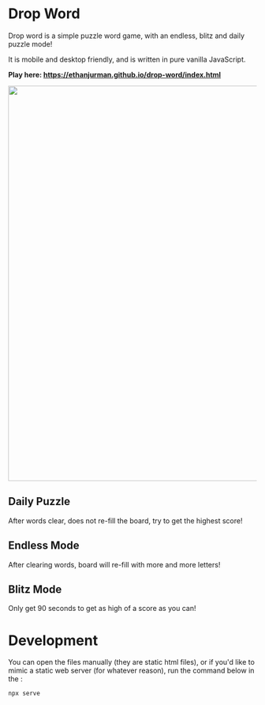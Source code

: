 # Drop Word

Drop word is a simple puzzle word game, with an endless, blitz and daily puzzle mode!

It is mobile and desktop friendly, and is written in pure vanilla JavaScript.

**Play here: https://ethanjurman.github.io/drop-word/index.html**

<img src="https://user-images.githubusercontent.com/1131494/156868819-573c8853-ad4b-4c30-8594-cb80e9eb1a91.jpg" width="800px" />

## Daily Puzzle

After words clear, does not re-fill the board, try to get the highest score!

## Endless Mode

After clearing words, board will re-fill with more and more letters!

## Blitz Mode

Only get 90 seconds to get as high of a score as you can!

# Development

You can open the files manually (they are static html files), or if you'd like to mimic a static web server (for whatever reason), run the command below in the :

```
npx serve
```
